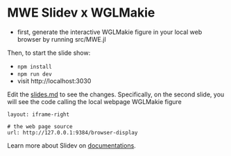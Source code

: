 # MWE Slidev x WGLMakie

- first, generate the interactive WGLMakie figure in your local web browser by running src/MWE.jl

Then, to start the slide show:

- `npm install`
- `npm run dev`
- visit http://localhost:3030

Edit the [slides.md](./slides.md) to see the changes.
Specifically, on the second slide, you will see the code calling the local webpage WGLMakie figure

```
layout: iframe-right

# the web page source
url: http://127.0.0.1:9384/browser-display

```

Learn more about Slidev on [documentations](https://sli.dev/).
